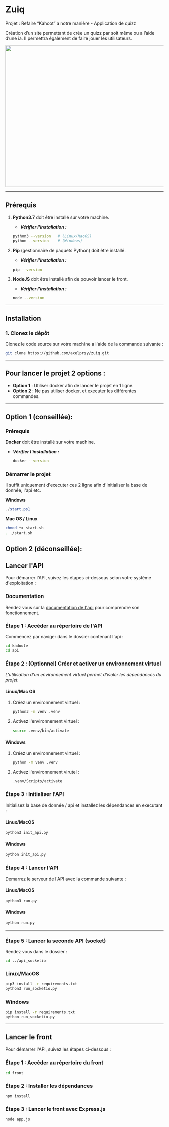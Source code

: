# Zuiq
Projet : Refaire “Kahoot” a notre manière - Application de quizz

Création d’un site permettant de crée un quizz par soit même ou a l’aide d’une ia. Il permettra également de faire jouer les utilisateurs.


<p align="center">
  <img width="712" height="450" src="https://cdn.discordapp.com/attachments/1005937387140022302/1351960670673043616/banniere.png?ex=67dc46fe&is=67daf57e&hm=0fa068f0cff7dac843d357ee591eab80afafc725783bf8b96a33762ac5b3b8cc&">
</p>

---

## Prérequis

1. **Python3.7** doit être installé sur votre machine.
    - ***Vérifier l'installation :***
    ```bash
    python3 --version   # (Linux/MacOS)
    python --version    # (Windows)
    ```

2. **Pip** (gestionnaire de paquets Python) doit être installé.
    - ***Vérifier l'installation :***
    ```bash
    pip --version
    ```

3. **NodeJS** doit être installé afin de pouvoir lancer le front.
    - ***Vérifier l'installation :***
    ```bash
    node --version
    ```
---

## Installation

### 1. Clonez le dépôt
Clonez le code source sur votre machine a l'aide de la commande suivante :
```bash
git clone https://github.com/axelprsy/zuiq.git
```

--- 

## Pour lancer le projet 2 options :
 - **Option 1** : Utiliser docker afin de lancer le projet en 1 ligne.
 - **Option 2** : Ne pas utiliser docker, et executer les différentes commandes.

---

## Option 1 (conseillée):

### Prérequis
**Docker** doit être installé sur votre machine.
- ***Vérifier l'installation :***
    ```bash
    docker --version
    ```

### Démarrer le projet
Il suffit uniquement d'executer ces 2 ligne afin d'initialiser la base de donnée, l'api etc.

**Windows**
```powershell
./start.ps1
```

**Mac OS / Linux**
```bash
chmod +x start.sh
. ./start.sh
```

## Option 2 (déconseillée):

## Lancer l'API
Pour démarrer l'API, suivez les étapes ci-dessous selon votre système d'exploitation :

### Documentation
Rendez vous sur la [documentation de l'api](https://verdant-budget-6c4.notion.site/Documentation-API-Kadoute-19caef7c06d880068d5ee16283895db9) pour comprendre son fonctionnement.

### Étape 1 : Accéder au répertoire de l'API
Commencez par naviger dans le dossier contenant l'api :

```bash
cd kadoute
cd api
```

### Étape 2 : (Optionnel) Créer et activer un environnement virtuel
*L'utilisation d'un environnement virtuel permet d'isoler les dépendances du projet.*
    
#### Linux/Mac OS
1. Créez un environnement virtuel :
    ```bash
    python3 -m venv .venv
    ```
2. Activez l'environnement virtuel :
    ```bash
    source .venv/bin/activate
    ```

#### Windows
1. Créez un environnement virtuel :
    ```bash
    python -m venv .venv
    ```
2. Activez l'environnement virutel : 
    ```bash
    .venv/Scripts/activate
    ```

### Étape 3 : Initialiser l'API
Initialisez la base de donnée / api et installez les dépendances en executant :

#### Linux/MacOS
```bash
python3 init_api.py
```

#### Windows
```bash
python init_api.py
```

### Étape 4 : Lancer l'API
Demarrez le serveur de l'API avec la commande suivante :

#### Linux/MacOS
```bash
python3 run.py
```

#### Windows
``` bash
python run.py
```

---

### Étape 5 : Lancer la seconde API (socket)
Rendez vous dans le dossier : 
```bash
cd ../api_socketio
```

### Linux/MacOS
```bash
pip3 install -r requirements.txt
python3 run_socketio.py
```

### Windows
```bash
pip install -r requirements.txt
python run_socketio.py
```

---

## Lancer le front
Pour démarrer l'API, suivez les étapes ci-dessous :

### Étape 1 : Accéder au répertoire du front
```bash
cd front
```

### Étape 2 : Installer les dépendances
```bash
npm install
```

### Étape 3 : Lancer le front avec Express.js
```bash
node app.js
```
